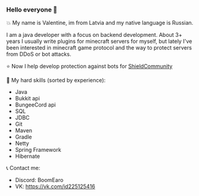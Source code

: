 ### Hello everyone 👋 

💥 My name is Valentine, im from Latvia and my native language is Russian.

I am a java developer with a focus on backend development.
About 3+ years I usually write plugins for minecraft servers for myself, but lately I've been interested in minecraft game protocol and the way to protect servers from DDoS or bot attacks.

⭐ Now I help develop protection against bots for [ShieldCommunity](https://github.com/ShieldCommunity)

🔌 My hard skills (sorted by experience): 
- Java
- Bukkit api
- BungeeCord api
- SQL
- JDBC
- Git
- Maven
- Gradle
- Netty
- Spring Framework
- Hibernate

📞 Contact me:
- Discord: BoomEaro
- VK: https://vk.com/id225125416
